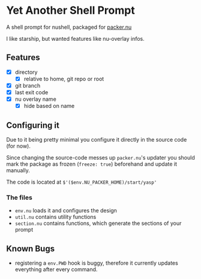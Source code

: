 # Yet Another Shell Prompt

A shell prompt for nushell, packaged for [packer.nu][]

I like starship, but wanted features like nu-overlay infos.

## Features

- [x] directory
	- [x] relative to home, git repo or root
- [x] git branch
- [x] last exit code
- [x] nu overlay name
	- [x] hide based on name

## Configuring it

Due to it being pretty minimal you configure it directly in the source code (for now).

Since changing the source-code messes up `packer.nu`'s updater you should mark the package
as frozen (`freeze: true`) beforehand and update it manually.

The code is located at `$'($env.NU_PACKER_HOME)/start/yasp'`

### The files

- `env.nu` loads it and configures the design
- `util.nu` contains utility functions
- `section.nu` contains functions, which generate the sections of your prompt

## Known Bugs

- registering a `env.PWD` hook is buggy, therefore it currently updates everything after every command.


[packer.nu]: https://github.com/jan9103/packer.nu
